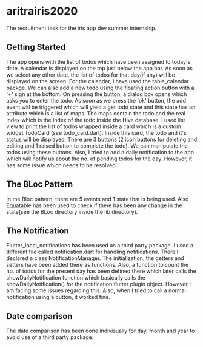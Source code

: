 # aritrairis2020
The recruitment task for the iris app dev summer internship.

## Getting Started


The app opens with the list of todos which have been assigned to today's date. A calendar is displayed on the top just below the app bar. As soon as we select any other date, the list of todos for that day(if any) will be displayed on the screen. For the calendar, I have used the table_calendar packge. We can also add a new todo using the floating action button with a '+' sign at the bottom. On  pressing the button, a dialog box opens which asks you to enter the todo. As soon as we press the 'ok' button, the add event wiil be triggered which will yield a get todo state and this state has an attribute which is a list of maps. The maps contain the todo and the real index which is the index of the todo inside the Hive database. I used list view to print the list of todos wrapped inside a card which is a custom widget TodoCard (see todo_card.dart). Inside this card, the todo and it's status will be displayed. There are 3 buttons (2 icon buttons for deleting and editing and 1 raised button to complete the todo). We can manipulate the todos using these buttons. Also, I tried to add a daily notification to the app which will notify us about the no. of pending todos for the day. However, it has some issue which needs to be resolved. 


## The BLoc Pattern
In the Bloc pattern, there are 5 events and 1 state that is being used. Also Equatable has been used to check if there has been any change in the state(see the BLoc directory inside the lib directory).


## The Notification 
Flutter_local_notifications has been used as a third party package. I used a different file called notification.dart for handling notifications. There I declared a class NotificationManager.
The initialization, the getters and setters have been added there as functions. Also, a function to count the no. of todos for the present day has been defined there which later calls the showDailyNotification function which basically calls the showDailyNotification() for the notification flutter plugin object. However, I am facing some issues regarding this. Also, when I tried to call a normal notification using a button, it worked fine.

## Date comparison 
The date comparison has been done indivisually for day, month and year to avoid use of a third party package.
